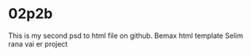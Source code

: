 # 02p2b
This is my second psd to html file on github. Bemax html template 
Selim rana vai er project
